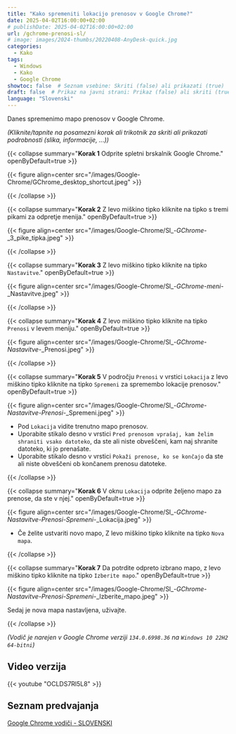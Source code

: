 ```yaml
---
title: "Kako spremeniti lokacijo prenosov v Google Chrome?"
date: 2025-04-02T16:00:00+02:00
# publishDate: 2025-04-02T16:00:00+02:00
url: /gchrome-prenosi-sl/
# image: images/2024-thumbs/20220408-AnyDesk-quick.jpg
categories: 
  - Kako
tags: 
  - Windows
  - Kako
  - Google Chrome
showtoc: false  # Seznam vsebine: Skriti (false) ali prikazati (true)
draft: false  # Prikaz na javni strani: Prikaz (false) ali skriti (true)
language: "Slovenski"
---
```


Danes spremenimo mapo prenosov v Google Chrome.

*(Kliknite/tapnite na posamezni korak ali trikotnik za skriti ali prikazati podrobnosti (slika, informacije, ...))*

{{< collapse summary="**Korak 1** Odprite spletni brskalnik Google Chrome." openByDefault=true >}}

 {{< figure align=center src="/images/Google-Chrome/GChrome_desktop_shortcut.jpeg" >}}

{{< /collapse >}}

{{< collapse summary="**Korak 2** Z levo miškino tipko kliknite na tipko s tremi pikami za odpretje menija." openByDefault=true >}}

 {{< figure align=center src="/images/Google-Chrome/Sl_-_GChrome_-_3_pike_tipka.jpeg" >}}

{{< /collapse >}}

{{< collapse summary="**Korak 3** Z levo miškino tipko kliknite na tipko `Nastavitve`." openByDefault=true >}}

 {{< figure align=center src="/images/Google-Chrome/Sl_-_GChrome_-_meni_-_Nastavitve.jpeg" >}}

{{< /collapse >}}

{{< collapse summary="**Korak 4** Z levo miškino tipko kliknite na tipko `Prenosi` v levem meniju." openByDefault=true >}}

   {{< figure align=center src="/images/Google-Chrome/Sl_-_GChrome_-_Nastavitve_-_Prenosi.jpeg" >}}

{{< /collapse >}}

{{< collapse summary="**Korak 5** V področju `Prenosi` v vrstici `Lokacija` z levo miškino tipko kliknite na tipko `Spremeni` za spremembo lokacije prenosov." openByDefault=true >}}
   
   {{< figure align=center src="/images/Google-Chrome/Sl_-_GChrome_-_Nastavitve_-_Prenosi_-_Spremeni.jpeg" >}}

   - Pod `Lokacija` vidite trenutno mapo prenosov.
   - Uporabite stikalo desno v vrstici `Pred prenosom vprašaj, kam želim shraniti vsako datoteko`, da ste ali niste obveščeni, kam naj shranite datoteko, ki jo prenašate.
   - Uporabite stikalo desno v vrstici `Pokaži prenose, ko se končajo` da ste ali niste obveščeni ob končanem prenosu datoteke.

{{< /collapse >}}

{{< collapse summary="**Korak 6** V oknu `Lokacija` odprite željeno mapo za prenose, da ste v njej." openByDefault=true >}}
   
   {{< figure align=center src="/images/Google-Chrome/Sl_-_GChrome_-_Nastavitve_-_Prenosi_-_Spremeni_-_Lokacija.jpeg" >}}

   - Če želite ustvariti novo mapo, Z levo miškino tipko kliknite na tipko `Nova mapa`. 

{{< /collapse >}}

{{< collapse summary="**Korak 7** Da potrdite odpreto izbrano mapo, z levo miškino tipko kliknite na tipko `Izberite mapo`." openByDefault=true >}}
   
   {{< figure align=center src="/images/Google-Chrome/Sl_-_GChrome_-_Nastavitve_-_Prenosi_-_Spremeni_-_Izberite_mapo.jpeg" >}}

   Sedaj je nova mapa nastavljena, uživajte.

{{< /collapse >}}

*(Vodič je narejen v Google Chrome verziji `134.0.6998.36` na `Windows 10 22H2 64-bitni`)*

## Video verzija

{{< youtube "OCLDS7Rl5L8" >}}

## Seznam predvajanja

[Google Chrome vodiči - SLOVENSKI](https://www.youtube.com/playlist?list=PLbvZxzmdNckz9HYQyjkBTiQu0GxfCDjwf "Kliknite/tapnite da odprete YouTube predvajalni seznam!")

